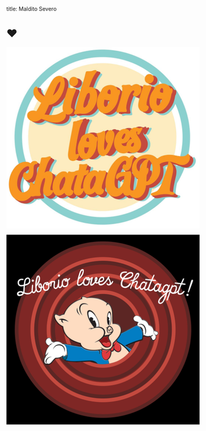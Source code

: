 title: Maldito Severo

# &hearts; 

![Liborio loves ChataGPT](img/lovesretro.jpg)


![Liborio loves ChataGPT](img/lovesperky.jpg)


